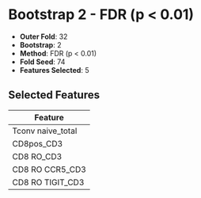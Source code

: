 # Bootstrap 2 - FDR (p < 0.01)

- **Outer Fold**: 32
- **Bootstrap**: 2
- **Method**: FDR (p < 0.01)
- **Fold Seed**: 74
- **Features Selected**: 5

## Selected Features

| Feature |
|---------|
| Tconv naive_total |
| CD8pos_CD3 |
| CD8 RO_CD3 |
| CD8 RO CCR5_CD3 |
| CD8 RO TIGIT_CD3 |
